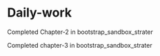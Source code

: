 # Daily-work
Completed Chapter-2 in bootstrap_sandbox_strater

Completed chapter-3 in bootstrap_sandbox_strater
